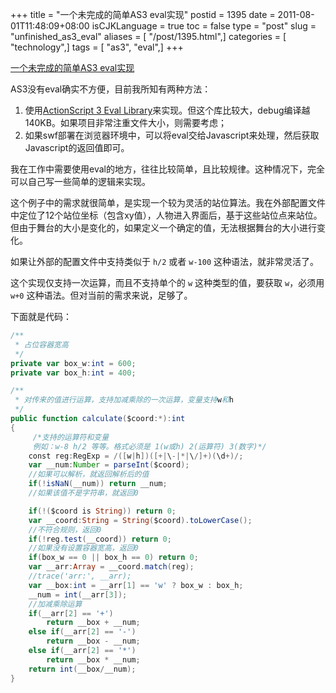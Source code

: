 +++
title = "一个未完成的简单AS3 eval实现"
postid = 1395
date = 2011-08-01T11:48:09+08:00
isCJKLanguage = true
toc = false
type = "post"
slug = "unfinished_as3_eval"
aliases = [ "/post/1395.html",]
categories = [ "technology",]
tags = [ "as3", "eval",]
+++


[一个未完成的简单AS3 eval实现](https://blog.zengrong.net/post/1395.html)

AS3没有eval确实不方便，目前我所知有两种方法：

1. 使用[ActionScript 3 Eval Library](http://eval.hurlant.com/)来实现。但这个库比较大，debug编译越140KB。如果项目非常注重文件大小，则需要考虑；
2. 如果swf部署在浏览器环境中，可以将eval交给Javascript来处理，然后获取Javascript的返回值即可。

我在工作中需要使用eval的地方，往往比较简单，且比较规律。这种情况下，完全可以自己写一些简单的逻辑来实现。

这个例子中的需求就很简单，是实现一个较为灵活的站位算法。我在外部配置文件中定位了12个站位坐标（包含xy值），人物进入界面后，基于这些站位点来站位。但由于舞台的大小是变化的，如果定义一个确定的值，无法根据舞台的大小进行变化。

如果让外部的配置文件中支持类似于 `h/2` 或者 `w-100` 这种语法，就非常灵活了。

这个实现仅支持一次运算，而且不支持单个的 `w` 这种类型的值，要获取 `w`，必须用 `w+0` 这种语法。但对当前的需求来说，足够了。

下面就是代码：<!--more-->

``` actionscript
/**
 * 占位容器宽高
 */
private var box_w:int = 600;
private var box_h:int = 400;

/**
 * 对传来的值进行运算，支持加减乘除的一次运算，变量支持w和h
 */
public function calculate($coord:*):int
{
	 /*支持的运算符和变量
	 例如：w-8 h/2 等等。格式必须是 1(w或h) 2(运算符) 3(数字)*/
	const reg:RegExp = /([w|h])([+|\-|*|\/]+)(\d+)/;
	var __num:Number = parseInt($coord);
	//如果可以解析，就返回解析后的值
	if(!isNaN(__num)) return __num;
	//如果该值不是字符串，就返回0

	if(!($coord is String)) return 0;
	var __coord:String = String($coord).toLowerCase();
	//不符合规则，返回0
	if(!reg.test(__coord)) return 0;
	//如果没有设置容器宽高，返回0
	if(box_w == 0 || box_h == 0) return 0;
	var __arr:Array = __coord.match(reg);
	//trace('arr:', __arr);
	var __box:int = __arr[1] == 'w' ? box_w : box_h;
	__num = int(__arr[3]);
	//加减乘除运算
	if(__arr[2] == '+')
		return __box + __num;
	else if(__arr[2] == '-')
		return __box - __num;
	else if(__arr[2] == '*')
		return __box * __num;
	return int(__box/__num);
}
```
